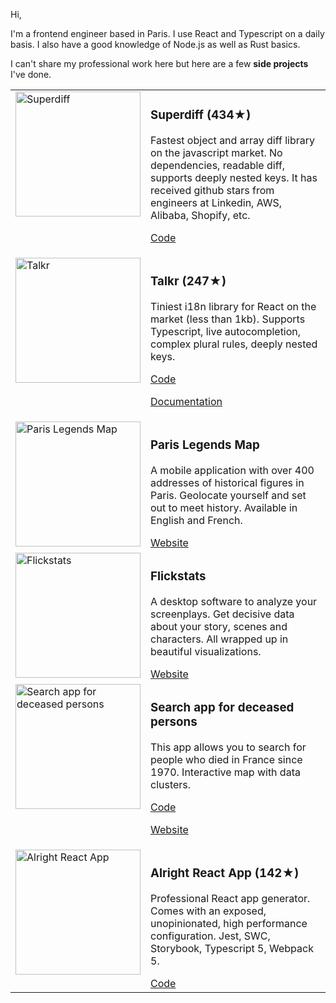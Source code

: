 Hi,

I'm a frontend engineer based in Paris. I use React and Typescript on a daily basis. I also have a good knowledge of Node.js as well as Rust basics.

I can't share my professional work here but here are a few <b>side projects</b> I've done.

<table>
 
   <tr>
    <td valign="top"><img alt="Superdiff"  src="https://user-images.githubusercontent.com/43271780/209532864-24d7449e-1185-4810-9423-be5df1fe877f.png" height="200"></td>
    <td valign="top">
     <h3>Superdiff (434★)</h3>
     <p>Fastest object and array diff library on the javascript market. No dependencies, readable diff, supports deeply nested keys. It has received github stars from engineers at Linkedin, AWS, Alibaba, Shopify, etc.</p>
     <p><a href="https://github.com/DoneDeal0/superdiff">Code</a></p>
     </td>
  </tr>
 
 <tr>
    <td valign="top"><img alt="Talkr" src="https://user-images.githubusercontent.com/43271780/152165564-d129240d-e3d1-4643-beb5-f854699bf88c.png" height="200" style="object-fit: contain;"></td>
    <td valign="top">
     <h3>Talkr (247★)</h3>
     <p>Tiniest i18n library for React on the market (less than 1kb). Supports Typescript, live autocompletion, complex plural rules, deeply nested keys.</p>
      <a href="https://github.com/DoneDeal0/Talkr">Code</a>
       <p><a href="https://talkr-documentation.netlify.app/docs/intro">Documentation</a></p>
     </td>
  </tr>
  
 <tr>
    <td valign="top"><img  alt="Paris Legends Map" src="https://github.com/DoneDeal0/roaring-twenties-studio/assets/43271780/aa5d4193-519e-4dcd-9666-558167de4c09" height="200"></td>
    <td valign="top">
     <h3>Paris Legends Map</h3>
     <p>A mobile application with over 400 addresses of historical figures in Paris. Geolocate yourself and set out to meet history. Available in English and French.</p>
      <a href="https://paris-legends-map.roaring-twenties-studio.com">Website</a>
     </td>
  </tr>

   <tr>
    <td valign="top"><img alt="Flickstats" src="https://github.com/DoneDeal0/roaring-twenties-studio/assets/43271780/e79dc030-792e-46dd-9fc1-4384c7c04bbe" height="200" alt="Image description" style="object-fit: cover;"></td>
    <td valign="top">
     <h3>Flickstats</h3>
     <p>A desktop software to analyze your screenplays. Get decisive data about your story, scenes and characters. All wrapped up in beautiful visualizations.</p>
      <a href="https://flickstats.roaring-twenties-studio.com">Website</a>
     </td>
  </tr>
 
  <tr>
    <td valign="top"><img alt="Search app for deceased persons" src="https://user-images.githubusercontent.com/43271780/159786562-6906987f-6ded-4a8b-a9bc-205f2ea93601.png" height="200"></td>
    <td valign="top">
     <h3>Search app for deceased persons</h3>
     <p>This app allows you to search for people who died in France since 1970. Interactive map with data clusters.</p>
      <a href="https://github.com/DoneDeal0/morts-autour-de-vous">Code</a>
      <p><a href="https://recherche-personnes-decedees.netlify.app/">Website</a></p>
     </td>
  </tr>
  
<tr>
    <td valign="top"><img height="200" alt="Alright React App" src="https://user-images.githubusercontent.com/43271780/233714020-52d818b3-5080-4b54-b328-b68832661fc3.png"></td>
    <td valign="top">
     <h3>Alright React App (142★)</h3>
     <p>Professional React app generator. Comes with an exposed, unopinionated, high performance configuration. Jest, SWC, Storybook, Typescript 5, Webpack 5.</p>
      <a href="https://github.com/DoneDeal0/alright-react-app">Code</a>
     </td>
  </tr>
 
</table>

